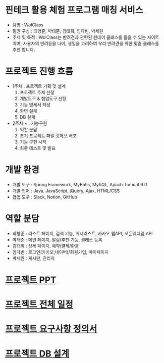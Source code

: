 # 핀테크 활용 체험 프로그램 매칭 서비스
  - 팀명 : WolClass
  - 팀원 구성 : 최형준, 박태준, 김태희, 임다빈, 박세원
  - 주제 및 목적 : WolClass는 반려견과 관련된 원데이 클래스를 들을 수 있는 사이트이며, 사용자의 반려동물 나이, 생일을 고려하여 우리 반려견을 위한 맞춤 클래스를 추천 합니다.

# 프로젝트 진행 흐름
  - 1주차 : 프로젝트 기획 및 설계
    1. 프로젝트 주제 선정
    2. 개발도구 & 협업도구 선정
    3. 기능 명세서 작성
    4. 화면 설계
    5. DB 설계
  - 2주차 ~ : 기능구현
    1. 역할 분담
    2. 초기 프로젝트 파일 깃허브 배포
    3. 기능 구현 시작
    4. 최종 테스트 및 발표

# 개발 환경
  - 개발 도구 : Spring Framework, MyBatis, MySQL, Apach Tomcat 9.0
  - 개발 언어 : Java, JavaScript, jQuery, Ajax, HTML/CSS
  - 협업 도구 : Slack, Notion, GitHub

# 역할 분담
  - 최형준 : 리스트 페이지, 검색 기능, 위시리스트, 카카오 맵API, 오픈웨더맵 API
  - 박태준 : 메인 페이지, 알림/추천 기능, 클래스 등록
  - 김태희 : 상세 페이지, 예약/결제/환불
  - 임다빈 : 로그인(카카오,네이버)/회원가입, 마이페이지
  - 박세원 : 게시판, 관리자

# [프로젝트 PPT](https://www.canva.com/design/DAFjajnUxEg/ZvTmm4h1UHKIVi3tc89ofA/edit?utm_content=DAFjajnUxEg&utm_campaign=designshare&utm_medium=link2&utm_source=sharebutton "PPT")

# [프로젝트 전체 일정](https://frequent-bench-4d9.notion.site/b72803c0c7744761a26b96b92634e2f4?v=fac3c8442aab4bf8a3501711bdafb779 "일정")

# [프로젝트 요구사항 정의서](https://docs.google.com/document/d/1_JYkh_OLF8cuO3kLDSrQhIag_76cgm5Ve6XcmI-Vd_Q/edit?usp=sharing "요구사항 정의서")

# [프로젝트 DB 설계](https://docs.google.com/spreadsheets/d/1_YzB7rUJBVIBOR88_pyBQMCuyy7pvIPw8uwEQHxXJnc/edit?usp=sharing "DB 설계")
